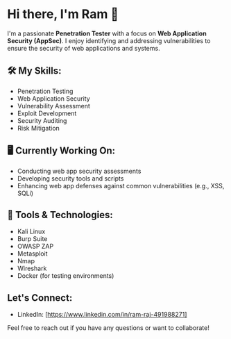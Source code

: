 # Hi there, I'm Ram 👋

I'm a passionate **Penetration Tester** with a focus on **Web Application Security (AppSec)**. I enjoy identifying and addressing vulnerabilities to ensure the security of web applications and systems. 

## 🛠️ My Skills:
- Penetration Testing
- Web Application Security
- Vulnerability Assessment
- Exploit Development
- Security Auditing
- Risk Mitigation

## 🖥️ Currently Working On:
- Conducting web app security assessments
- Developing security tools and scripts
- Enhancing web app defenses against common vulnerabilities (e.g., XSS, SQLi)

## 🔧 Tools & Technologies:
- Kali Linux
- Burp Suite
- OWASP ZAP
- Metasploit
- Nmap
- Wireshark
- Docker (for testing environments)

## Let's Connect:
- LinkedIn: [https://www.linkedin.com/in/ram-raj-491988271]

Feel free to reach out if you have any questions or want to collaborate!
